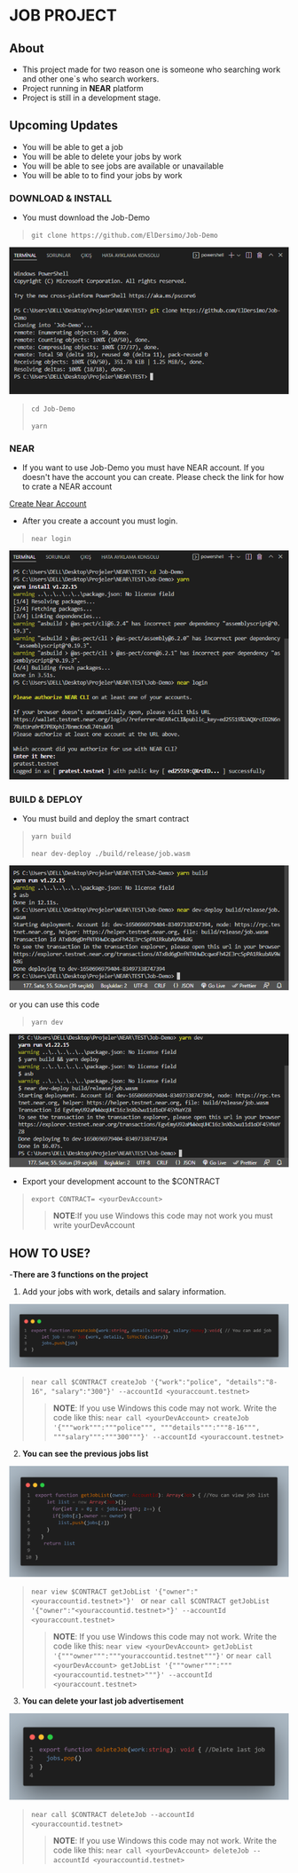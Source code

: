 # **JOB PROJECT**

## About
- This project made for two reason one is someone who searching work and other one`s who search workers.
- Project running in **NEAR** platform
- Project is still in a development stage.

## Upcoming Updates
- You will be able to get a job
- You will be able to delete your jobs by work
- You will be able to see jobs are available or unavailable
- You will be able to to find your jobs by work


### DOWNLOAD & INSTALL
- You must download the Job-Demo 


>`git clone https://github.com/ElDersimo/Job-Demo` 

![Git Clone](/img/git%20clone.png)

>`cd Job-Demo`
>
> `yarn`

### NEAR
- If you want to use Job-Demo you must have NEAR account. If you doesn't have the account you can create. Please check the link for how to crate a NEAR account

[Create Near Account](https://docs.near.org/docs/develop/basics/create-account)

- After you create a account you must login.

> `near login`

![ cd-yarn-login ](/img/cd%20-yarn-login.png)


### BUILD & DEPLOY
- You must build and deploy the smart contract

> `yarn build`
>
> `near dev-deploy ./build/release/job.wasm`    

![yarn build & near dev-deploy](/img/yarn%20build%20%26%20near%20dev-deploy.png)

or you can use this code

> `yarn dev`

![yarn dev](/img/yarn%20dev.png)

- Export your development account to the $CONTRACT

> `export CONTRACT= <yourDevAccount>`
>>**NOTE**:If you use Windows this code may not work you must write yourDevAccount



## **HOW TO USE?**

-**There are 3 functions on the project**
1. Add your jobs with work, details and salary information.


![createJob](/img/export%20function.png)

> `near call $CONTRACT createJob '{"work":"police", "details":"8-16", "salary":"300"}' --accountId <youraccount.testnet> `
>
>> **NOTE**: If you use Windows this code may not work. Write the code like this: `near call <yourDevAccount> createJob '{"""work""":"""police""", """details""":"""8-16""", """salary""":"""300"""}' --accountId <youraccount.testnet> `


2. **You can see the previous jobs list**

![getJobList](/img/get%20job%20list.png)

> `near view $CONTRACT getJobList '{"owner":"<youraccountid.testnet>"}' `
or
> `near call $CONTRACT getJobList '{"owner":"<youraccountid.testnet>"}' --accountId <youraccount.testnet> `
>
>> **NOTE**: If you use Windows this code may not work. Write the code like this: `near view <yourDevAccount> getJobList '{"""owner""":"""youraccountid.testnet"""}'` or `near call <yourDevAccount> getJobList '{"""owner""":"""<youraccountid.testnet>"""}' --accountId <youraccount.testnet> `


3. **You can delete your last job advertisement**

![deleteJob](/img/deletejob.png)

> `near call $CONTRACT deleteJob --accountId <youraccountid.testnet> `
>
>> **NOTE**: If you use Windows this code may not work. Write the code like this: `near call <yourDevAccount> deleteJob --accountId <youraccountid.testnet> `